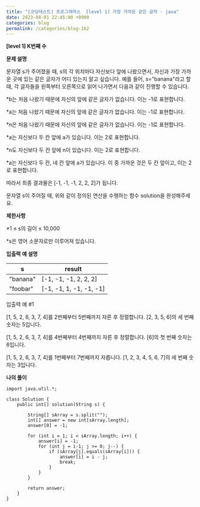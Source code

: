 ```yaml
---
title: "[코딩테스트] 프로그래머스  [level 1] 가장 가까운 같은 글자 - java"
date: 2023-08-01 22:45:00 +0900
categories: blog
permalink: /categories/blog-162
---
```



**[level 1] K번째 수**



**문제 설명**

문자열 s가 주어졌을 때, s의 각 위치마다 자신보다 앞에 나왔으면서, 자신과 가장 가까운 곳에 있는 같은 글자가 어디 있는지 알고 싶습니다.
예를 들어, s="banana"라고 할 때,  각 글자들을 왼쪽부터 오른쪽으로 읽어 나가면서 다음과 같이 진행할 수 있습니다.

 *b는 처음 나왔기 때문에 자신의 앞에 같은 글자가 없습니다. 이는 -1로 표현합니다.

 *a는 처음 나왔기 때문에 자신의 앞에 같은 글자가 없습니다. 이는 -1로 표현합니다.

 *n은 처음 나왔기 때문에 자신의 앞에 같은 글자가 없습니다. 이는 -1로 표현합니다.

 *a는 자신보다 두 칸 앞에 a가 있습니다. 이는 2로 표현합니다.

 *n도 자신보다 두 칸 앞에 n이 있습니다. 이는 2로 표현합니다.

 *a는 자신보다 두 칸, 네 칸 앞에 a가 있습니다. 이 중 가까운 것은 두 칸 앞이고, 이는 2로 표현합니다. 

따라서 최종 결과물은 [-1, -1, -1, 2, 2, 2]가 됩니다.

문자열 s이 주어질 때, 위와 같이 정의된 연산을 수행하는 함수 solution을 완성해주세요.




**제한사항**

*1 ≤ s의 길이 ≤ 10,000

*s은 영어 소문자로만 이루어져 있습니다.







**입출력 예 설명**

|s	|result|
|---|---|
|"banana"	|[-1, -1, -1, 2, 2, 2]|
|"foobar"	|[-1, -1, 1, -1, -1, -1]|

입출력 예 #1

 [1, 5, 2, 6, 3, 7, 4]를 2번째부터 5번째까지 자른 후 정렬합니다. [2, 3, 5, 6]의 세 번째 숫자는 5입니다.

 [1, 5, 2, 6, 3, 7, 4]를 4번째부터 4번째까지 자른 후 정렬합니다. [6]의 첫 번째 숫자는 6입니다.

 [1, 5, 2, 6, 3, 7, 4]를 1번째부터 7번째까지 자릅니다. [1, 2, 3, 4, 5, 6, 7]의 세 번째 숫자는 3입니다.


**나의 풀이**

```
import java.util.*;

class Solution {
    public int[] solution(String s) {
        
        String[] sArray = s.split("");
        int[] answer = new int[sArray.length];
        answer[0] = -1;
        
        for (int i = 1; i < sArray.length; i++) {
            answer[i] = -1;
            for (int j = i-1; j >= 0; j--) {
                if (sArray[j].equals(sArray[i])) {
                    answer[i] = i - j;
                    break;
                }
            }
        }
        
        return answer;
    }
}
```


